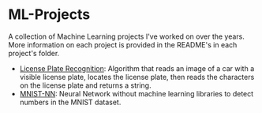 # ML-Projects

A collection of Machine Learning projects I've worked on over the years. More information on each project is provided in the README's in each project's folder.

 - [License Plate Recognition](https://github.com/HugoSimonet/ML-Projects/tree/main/ALPR): Algorithm that reads an image of a car with a visible license plate, locates the license plate, then reads the characters on the license plate and returns a string.
 - [MNIST-NN](https://github.com/HugoSimonet/ML-Projects/tree/main/MNIST-NN): Neural Network without machine learning libraries to detect numbers in the MNIST dataset.